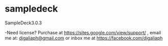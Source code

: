 # sampledeck
SampleDeck3.0.3

-Need license? Purchase at https://sites.google.com/view/support/
, email me at: djgaliaph@gmail.com or inbox me at https://facebook.com/djgaliaph
